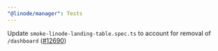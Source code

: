 ```yaml
---
"@linode/manager": Tests
---
```


Update `smoke-linode-landing-table.spec.ts` to account for removal of `/dashboard` ([#12690](https://github.com/linode/manager/pull/12690))
